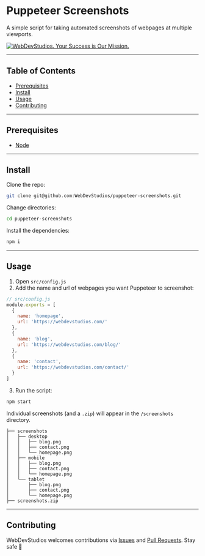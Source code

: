 # Puppeteer Screenshots <!-- omit in toc -->

A simple script for taking automated screenshots of webpages at multiple viewports.

[![WebDevStudios. Your Success is Our Mission.](https://webdevstudios.com/wp-content/uploads/2018/04/wds-github-banner.png)](https://webdevstudios.com/contact/)

---

## Table of Contents <!-- omit in toc -->

- [Prerequisites](#prerequisites)
- [Install](#install)
- [Usage](#usage)
- [Contributing](#contributing)

---

## Prerequisites

- [Node](https://nodejs.org/en/)

---

## Install

Clone the repo:

```bash
git clone git@github.com:WebDevStudios/puppeteer-screenshots.git
```

Change directories:

```bash
cd puppeteer-screenshots
```

Install the dependencies:

```bash
npm i
```

---

## Usage

1. Open `src/config.js`
2. Add the name and url of webpages you want Puppeteer to screenshot:

```js
// src/config.js
module.exports = [
  {
    name: 'homepage',
    url: 'https://webdevstudios.com/'
  },
  {
    name: 'blog',
    url: 'https://webdevstudios.com/blog/'
  },
  {
    name: 'contact',
    url: 'https://webdevstudios.com/contact/'
  }
]
```

3. Run the script:

```bash
npm start
```

Individual screenshots (and a `.zip`) will appear in the `/screenshots` directory.

```text
├── screenshots
│   ├── desktop
│   │   ├── blog.png
│   │   ├── contact.png
│   │   └── homepage.png
│   ├── mobile
│   │   ├── blog.png
│   │   ├── contact.png
│   │   └── homepage.png
│   └── tablet
│       ├── blog.png
│       ├── contact.png
│       └── homepage.png
├── screenshots.zip
```

---

## Contributing

WebDevStudios welcomes contributions via [Issues](https://github.com/WebDevStudios/puppeteer-screenshots/issues) and [Pull Requests](https://github.com/WebDevStudios/puppeteer-screenshots/pulls). Stay safe 🍻
